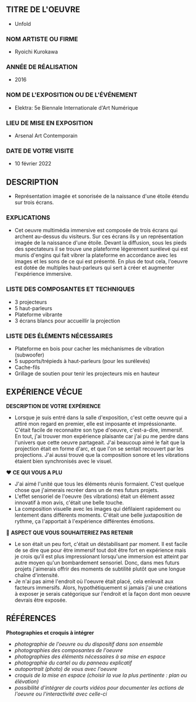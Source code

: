 ## TITRE DE L'OEUVRE
- Unfold
 
### NOM ARTISTE OU FIRME
- Ryoichi Kurokawa

### ANNÉE DE RÉALISATION
- 2016

### NOM DE L'EXPOSITION OU DE L'ÉVÉNEMENT
- Elektra: 5e Biennale Internationale d'Art Numérique

### LIEU DE MISE EN EXPOSITION
- Arsenal Art Contemporain

### DATE DE VOTRE VISITE 
 - 10 février 2022

## DESCRIPTION
 - Représentation imagée et sonorisée de la naissance d'une étoile étendu sur trois écrans.


### EXPLICATIONS
- Cet oeuvre multimédia immersive est composée de trois écrans qui archent au-dessus du visiteurs. Sur ces écrans ils y un représentation imagée de la naissance d'une étoile. Devant la diffusion, sous les pieds des spectateurs il se trouve une plateforme légerement surélevé qui est munis d'engins qui fait vibrer la plateforme en accordance avec les images et les sons de ce qui est présenté. En plus de tout cela, l'oeuvre est dotée de multiples haut-parleurs qui sert à créer et augmenter l'expérience immersive.

### LISTE DES COMPOSANTES ET TECHNIQUES
 - 3 projecteurs
 - 5 haut-parleurs
 - Plateforme vibrante
 - 3 écrans blancs pour accueillir la projection
 

### LISTE DES ÉLÉMENTS NÉCESSAIRES
 - Plateforme en bois pour cacher les méchanismes de vibration (subwoofer)
 - 5 supports/trépieds à haut-parleurs (pour les surélevés)
 - Cache-fils
 - Grillage de soutien pour tenir les projecteurs mis en hauteur

## EXPÉRIENCE VÉCUE

**DESCRIPTION DE VOTRE EXPÉRIENCE**
 - Lorsque je suis entré dans la salle d'exposition, c'est cette oeuvre qui a attiré mon regard en premier, elle est imposante et impréssionante. C'était facile de reconnaitre son type d'oeuvre, c'est-a-dire, immersif. En tout, j'ai trouver mon expérience plaisante car j'ai pu me perdre dans l'univers que cette oeuvre partageait. J'ai beaucoup aimé le fait que la projection était en forme d'arc, et que l'on se sentait recouvert par les projections. J'ai aussi trouvé que la composition sonore et les vibrations étaient bien synchronisés avec le visuel. 


 ❤️ **CE QUI VOUS A PLU**
- J'ai aimé l'unité que tous les éléments réunis formaient. C'est quelque chose que j'aimerais recréer dans un de mes futurs projets.
- L'effet sensoriel de l'oeuvre (les vibrations) était un élément assez innovatif à mon avis, c'était une belle touche.
- La composition visuelle avec les images qui défilaient rapidement ou lentement dans différents moments. C'était une belle juxtaposition de rythme, ça l'apportait à l'expérience différentes émotions.


 🤔 **ASPECT QUE VOUS SOUHAITERIEZ PAS RETENIR**
 - Le son était un peu fort, c'était un déstabilisant par moment. Il est facile de se dire que pour être immersif tout doit être fort en expérience mais je crois qu'il est plus impressionant lorsqu'une immersion est atteint par autre moyen qu'un bombardement sensoriel. Donc, dans mes futurs projets j'aimerais offrir des moments de subtilité plutôt que une longue chaîne d'intensité.
 - Je n'ai pas aimé l'endroit où l'oeuvre était placé, cela enlevait aux facteurs immersifs. Alors, hypothétiquement si jamais j'ai une créations à exposer je serais catégorique sur l'endroit et la façon dont mon oeuvre devrais être exposée.


## RÉFÉRENCES

**Photographies et croquis à intégrer**

 - *photographie de l'oeuvre ou du dispositif dans son ensemble*
 - *photographies des composantes de l'oeuvre*
 - *photographies des éléments nécessaires à sa mise en espace*
 - *photographie du cartel ou du panneau explicatif*
 - *autoportrait (photo) de vous avec l'oeuvre*
 - *croquis de la mise en espace (choisir la vue la plus pertinente : plan ou élévation)*
-  *possibilité d'intégrer de courts vidéos pour documenter les actions de l'oeuvre ou l'interactivité avec celle-ci*

